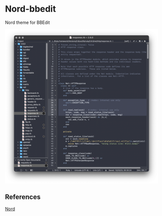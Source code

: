 # Nord-bbedit
Nord theme for BBEdit

![BBEdit window editing a Ruby file](screenshots/Nord.png "Screenshot")

## References

[Nord](https://www.nordtheme.com)

